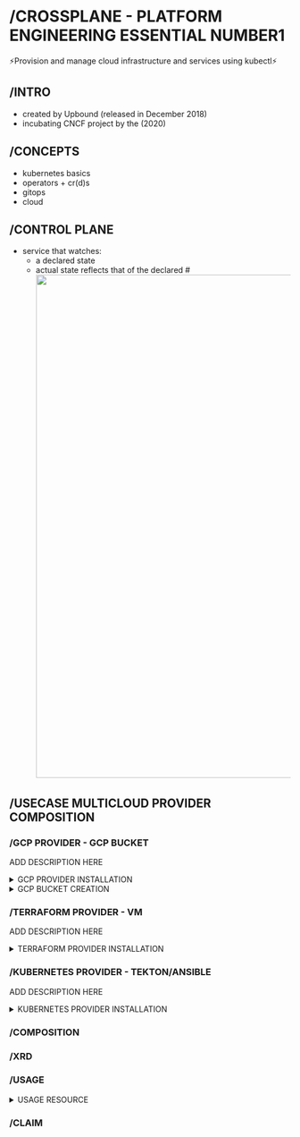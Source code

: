 # /CROSSPLANE - PLATFORM ENGINEERING ESSENTIAL NUMBER1
⚡️Provision and manage cloud infrastructure and services using kubectl⚡️

## /INTRO
- created by Upbound (released in December 2018)
- incubating CNCF project by the (2020)

## /CONCEPTS
- kubernetes basics
- operators + cr(d)s
- gitops
- cloud

## /CONTROL PLANE

- service that watches:
  - a declared state
  - actual state reflects that of the declared
#<img src="https://www.padok.fr/hubfs/reconciliation_loop_crossplane.webp" width="900"/>


## /USECASE MULTICLOUD PROVIDER COMPOSITION

### /GCP PROVIDER - GCP BUCKET

ADD DESCRIPTION HERE

<details><summary>GCP PROVIDER INSTALLATION</summary>

```bash
kubectl apply -f - <<EOF
apiVersion: pkg.crossplane.io/v1
kind: Provider
metadata:
  name: provider-gcp-storage
spec:
  package: xpkg.upbound.io/upbound/provider-gcp-storage:v1.2.0
EOF
```

```bash
# GET GCP CREDENTIALS
# https://cloud.google.com/iam/docs/keys-create-delete?hl=de#creating
kubectl create secret generic gcp-secret -n crossplane-system --from-file=creds=../gcp-credentials.json
EOF
```

```bash
cat ../gcp-credentials.json | grep project_id # USE THIS AS PROJECT ID

kubectl apply -f - <<EOF
apiVersion: gcp.upbound.io/v1beta1
kind: ProviderConfig
metadata:
  name: default
spec:
  projectID: stuttgart-things
  credentials:
    source: Secret
    secretRef:
      namespace: crossplane-system
      name: gcp-secret
      key: creds
EOF
```

</details>

<details><summary>GCP BUCKET CREATION</summary>

```bash
RANDOM_NAME=$(echo "sthings-bucket-"$(head -n 4096 /dev/urandom | openssl sha1 | tail -c 10))

kubectl apply -f - <<EOF
apiVersion: storage.gcp.upbound.io/v1beta1
kind: Bucket
metadata:
  name: example
  labels:
  annotations:
    crossplane.io/external-name: ${RANDOM_NAME}
spec:
  forProvider:
    location: US
    storageClass: MULTI_REGIONAL
  providerConfigRef:
    name: default
  deletionPolicy: Delete
EOF

kubectl get managed
```

</details>

### /TERRAFORM PROVIDER - VM

ADD DESCRIPTION HERE

<details><summary>TERRAFORM PROVIDER INSTALLATION</summary>

```bash
kubectl apply -f - <<EOF
apiVersion: pkg.crossplane.io/v1
kind: Provider
metadata:
  name: provider-gcp-storage
spec:
  package: xpkg.upbound.io/upbound/provider-gcp-storage:v1.2.0
EOF
```

</details>


### /KUBERNETES PROVIDER - TEKTON/ANSIBLE

ADD DESCRIPTION HERE

<details><summary>KUBERNETES PROVIDER INSTALLATION</summary>

```bash
kubectl apply -f - <<EOF
apiVersion: pkg.crossplane.io/v1
kind: Provider
metadata:
  name: provider-gcp-storage
spec:
  package: xpkg.upbound.io/upbound/provider-gcp-storage:v1.2.0
EOF
```

</details>


### /COMPOSITION

### /XRD

### /USAGE

<details><summary>USAGE RESOURCE</summary>

```bash
kubectl apply -f - <<EOF
apiVersion: apiextensions.crossplane.io/v1alpha1
kind: Usage
metadata:
  name: vspherevm-uses-bucket
spec:
  of:
    apiVersion: storage.gcp.upbound.io/v1beta1
    kind: Bucket
    resourceRef:
      name: tuesday-test1-kx7fb-cmcbx
  by:
    apiVersion: tf.upbound.io/v1beta1
    kind: Workspace
    resourceRef:
      name: tuesday-test1-kx7fb-vc7kn
EOF
```

</details>


### /CLAIM
